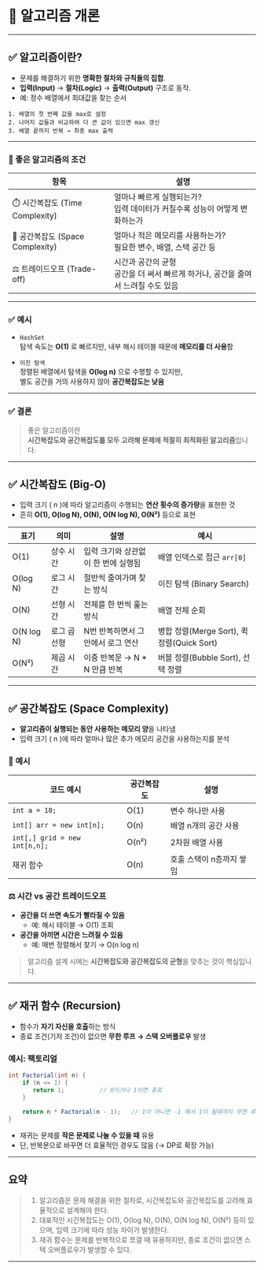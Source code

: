 # 📘 알고리즘 개론

---

## ✅ 알고리즘이란?

- 문제를 해결하기 위한 **명확한 절차와 규칙들의 집합**.
- **입력(Input)** → **절차(Logic)** → **출력(Output)** 구조로 동작.
- 예: 정수 배열에서 최대값을 찾는 순서

```text
1. 배열의 첫 번째 값을 max로 설정
2. 나머지 값들과 비교하여 더 큰 값이 있으면 max 갱신
3. 배열 끝까지 반복 → 최종 max 출력
```

---

### 🎯 좋은 알고리즘의 조건

| 항목           | 설명 |
|----------------|------|
| ⏱️ 시간복잡도 (Time Complexity)   | 얼마나 빠르게 실행되는가?<br>입력 데이터가 커질수록 성능이 어떻게 변화하는가 |
| 💾 공간복잡도 (Space Complexity)   | 얼마나 적은 메모리를 사용하는가?<br>필요한 변수, 배열, 스택 공간 등 |
| ⚖️ 트레이드오프 (Trade-off) | 시간과 공간의 균형<br>공간을 더 써서 빠르게 하거나, 공간을 줄여서 느려질 수도 있음 |

---

### ✅ 예시

- `HashSet`  
  탐색 속도는 **O(1)** 로 빠르지만, 내부 해시 테이블 때문에 **메모리를 더 사용**함

- `이진 탐색`  
  정렬된 배열에서 탐색을 **O(log n)** 으로 수행할 수 있지만,  
  별도 공간을 거의 사용하지 않아 **공간복잡도는 낮음**

---

### ✅ 결론

> 좋은 알고리즘이란  
> **시간복잡도와 공간복잡도를 모두 고려해 문제에 적절히 최적화된 알고리즘**입니다.

---

## ✅ 시간복잡도 (Big-O)

- 입력 크기 \( n \)에 따라 알고리즘이 수행되는 **연산 횟수의 증가량**을 표현한 것
- 흔히 **O(1), O(log N), O(N), O(N log N), O(N²)** 등으로 표현


| 표기 | 의미 | 설명 | 예시 |
|------|------|------|------|
| O(1) | 상수 시간 | 입력 크기와 상관없이 한 번에 실행됨 | 배열 인덱스로 접근 `arr[0]` |
| O(log N) | 로그 시간 | 절반씩 줄여가며 찾는 방식 | 이진 탐색 (Binary Search) |
| O(N) | 선형 시간 | 전체를 한 번씩 훑는 방식 | 배열 전체 순회 |
| O(N log N) | 로그 곱 선형 | N번 반복하면서 그 안에서 로그 연산 | 병합 정렬(Merge Sort), 퀵 정렬(Quick Sort) |
| O(N²) | 제곱 시간 | 이중 반복문 → N * N 만큼 반복 | 버블 정렬(Bubble Sort), 선택 정렬 |

---

## ✅ 공간복잡도 (Space Complexity)

- **알고리즘이 실행되는 동안 사용하는 메모리 양**을 나타냄
- 입력 크기 \( n \)에 따라 얼마나 많은 추가 메모리 공간을 사용하는지를 분석

### 📌 예시

| 코드 예시 | 공간복잡도 | 설명 |
|----------|------------|------|
| `int a = 10;` | O(1) | 변수 하나만 사용 |
| `int[] arr = new int[n];` | O(n) | 배열 n개의 공간 사용 |
| `int[,] grid = new int[n,n];` | O(n²) | 2차원 배열 사용 |
| 재귀 함수 | O(n) | 호출 스택이 n층까지 쌓임 |

### ⚖️ 시간 vs 공간 트레이드오프

- **공간을 더 쓰면 속도가 빨라질 수 있음**
  - 예: 해시 테이블 → O(1) 조회
- **공간을 아끼면 시간은 느려질 수 있음**
  - 예: 매번 정렬해서 찾기 → O(n log n)

> 알고리즘 설계 시에는 **시간복잡도와 공간복잡도의 균형**을 맞추는 것이 핵심입니다.

---

## ✅ 재귀 함수 (Recursion)

- 함수가 **자기 자신을 호출**하는 방식
- 종료 조건(기저 조건)이 없으면 **무한 루프 → 스택 오버플로우** 발생

### 예시: 팩토리얼

```csharp
int Factorial(int n) {
    if (n <= 1) {
       return 1;          // 0이거나 1이면 종료
    }
    
    return n * Factorial(n - 1);   // 1이 아니면 -1 해서 1이 될때까지 무한 루프
}
```

- 재귀는 문제를 **작은 문제로 나눌 수 있을 때** 유용
- 단, 반복문으로 바꾸면 더 효율적인 경우도 많음 (→ DP로 확장 가능)

---

## 요약
> 1. 알고리즘은 문제 해결을 위한 절차로, 시간복잡도와 공간복잡도를 고려해 효율적으로 설계해야 한다.  
> 2. 대표적인 시간복잡도는 O(1), O(log N), O(N), O(N log N), O(N²) 등이 있으며, 입력 크기에 따라 성능 차이가 발생한다.  
> 3. 재귀 함수는 문제를 반복적으로 쪼갤 때 유용하지만, 종료 조건이 없으면 스택 오버플로우가 발생할 수 있다.

---